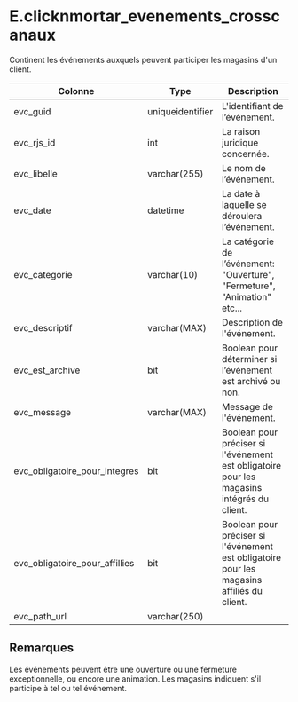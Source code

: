# E.clicknmortar_evenements_crosscanaux

Continent les événements auxquels peuvent participer les magasins d'un client.

Colonne|Type|Description
---|---|---
evc_guid|uniqueidentifier|L'identifiant de l’événement. 
evc_rjs_id|int|La raison juridique concernée. 
evc_libelle|varchar(255)|Le nom de l’événement. 
evc_date|datetime|La date à laquelle se déroulera l’événement. 
evc_categorie|varchar(10)|La catégorie de l’événement: "Ouverture", "Fermeture", "Animation" etc... 
evc_descriptif|varchar(MAX)|Description de l'événement. 
evc_est_archive|bit|Boolean pour déterminer si l’événement est archivé ou non. 
evc_message|varchar(MAX)|Message de l'événement. 
evc_obligatoire_pour_integres|bit|Boolean pour préciser si l'événement est obligatoire pour les magasins intégrés du client. 
evc_obligatoire_pour_affillies|bit|Boolean pour préciser si l'événement est obligatoire pour les magasins affiliés du client. 
evc_path_url|varchar(250)|

## Remarques
Les événements peuvent être une ouverture ou une fermeture exceptionnelle, ou encore une animation. Les magasins indiquent s'il participe à tel ou tel événement.
